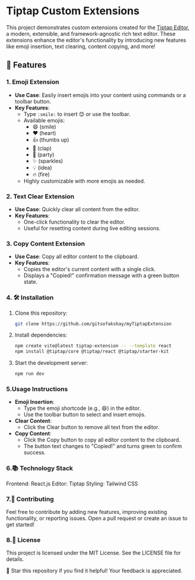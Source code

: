 # Tiptap Custom Extensions

This project demonstrates custom extensions created for the [Tiptap Editor](https://tiptap.dev/), a modern, extensible, and framework-agnostic rich text editor. These extensions enhance the editor's functionality by introducing new features like emoji insertion, text clearing, content copying, and more!

## 🚀 Features

### 1. Emoji Extension
- **Use Case**: Easily insert emojis into your content using commands or a toolbar button.
- **Key Features**:
  - Type `:smile:` to insert 😊 or use the toolbar.
  - Available emojis:
    - 😄 (smile)
    - ❤️ (heart)
    - 👍 (thumbs up)
    - 👏 (clap)
    - 🎉 (party)
    - ✨ (sparkles)
    - 💡 (idea)
    - 🔥 (fire)
  - Highly customizable with more emojis as needed.

### 2. Text Clear Extension
- **Use Case**: Quickly clear all content from the editor.
- **Key Features**:
  - One-click functionality to clear the editor.
  - Useful for resetting content during live editing sessions.

### 3. Copy Content Extension
- **Use Case**: Copy all editor content to the clipboard.
- **Key Features**:
  - Copies the editor's current content with a single click.
  - Displays a "Copied!" confirmation message with a green button state.

### 4. 🛠️ Installation

  1. Clone this repository:
     ```bash
     git clone https://github.com/gitsofakshay/myTiptapExtension

  2. Install dependencies:
     ```bash
     npm create vite@latest tiptap-extension -- --template react
     npm install @tiptap/core @tiptap/react @tiptap/starter-kit
  3. Start the development server:
     ```bash
     npm run dev

### 5.Usage Instructions
- **Emoji Insertion**:
  - Type the emoji shortcode (e.g., :smile:) in the editor.
  - Use the toolbar button to select and insert emojis.
- **Clear Content**:
  - Click the Clear button to remove all text from the editor.
- **Copy Content**:
  - Click the Copy button to copy all editor content to the clipboard.
  - The button text changes to "Copied!" and turns green to confirm success.
### 6.📚 Technology Stack
  Frontend: React.js
  Editor: Tiptap
  Styling: Tailwind CSS

### 7.🤝 Contributing
Feel free to contribute by adding new features, improving existing functionality, or reporting issues. Open a pull request or create an issue to get started!

### 8.📜 License
This project is licensed under the MIT License. See the LICENSE file for details.

🌟 Star this repository if you find it helpful! Your feedback is appreciated.
